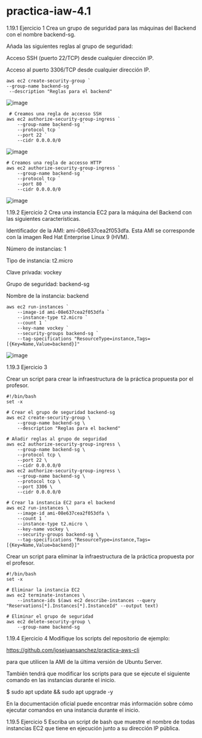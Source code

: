 # practica-iaw-4.1

1.19.1 Ejercicio 1
Crea un grupo de seguridad para las máquinas del Backend con el nombre backend-sg.

Añada las siguientes reglas al grupo de seguridad:

Acceso SSH (puerto 22/TCP) desde cualquier dirección IP.

Acceso al puerto 3306/TCP desde cualquier dirección IP.

````
aws ec2 create-security-group `
--group-name backend-sg `
 --description "Reglas para el backend"
````
![image](https://github.com/user-attachments/assets/2c0b2764-4870-4862-83d1-e41efbf145e4)


````
 # Creamos una regla de accesso SSH
aws ec2 authorize-security-group-ingress `
    --group-name backend-sg `
    --protocol tcp `
    --port 22 `
    --cidr 0.0.0.0/0
````
![image](https://github.com/user-attachments/assets/541748b6-2a90-458c-93ff-c6c79ecd54eb)

````
# Creamos una regla de accesso HTTP
aws ec2 authorize-security-group-ingress `
    --group-name backend-sg `
    --protocol tcp `
    --port 80 `
    --cidr 0.0.0.0/0
 ````
![image](https://github.com/user-attachments/assets/8473fc3d-9895-4998-9f6a-ef251716165a)




1.19.2 Ejercicio 2
Crea una instancia EC2 para la máquina del Backend con las siguientes características.

Identificador de la AMI: ami-08e637cea2f053dfa. Esta AMI se corresponde con la imagen Red Hat Enterprise Linux 9 (HVM).

Número de instancias: 1

Tipo de instancia: t2.micro

Clave privada: vockey

Grupo de seguridad: backend-sg

Nombre de la instancia: backend

````
aws ec2 run-instances `
    --image-id ami-08e637cea2f053dfa `
    --instance-type t2.micro `
    --count 1 `
    --key-name vockey `
    --security-groups backend-sg `
    --tag-specifications "ResourceType=instance,Tags=[{Key=Name,Value=backend}]"
````

![image](https://github.com/user-attachments/assets/e0df0bf1-39cd-41b4-8d3e-9a1aafd74443)


1.19.3 Ejercicio 3

Crear un script para crear la infraestructura de la práctica propuesta por el profesor.
````
#!/bin/bash
set -x

# Crear el grupo de seguridad backend-sg
aws ec2 create-security-group \
    --group-name backend-sg \
    --description "Reglas para el backend"

# Añadir reglas al grupo de seguridad
aws ec2 authorize-security-group-ingress \
    --group-name backend-sg \
    --protocol tcp \
    --port 22 \
    --cidr 0.0.0.0/0
aws ec2 authorize-security-group-ingress \
    --group-name backend-sg \
    --protocol tcp \
    --port 3306 \
    --cidr 0.0.0.0/0

# Crear la instancia EC2 para el backend
aws ec2 run-instances \
    --image-id ami-08e637cea2f053dfa \
    --count 1 `
    --instance-type t2.micro \
    --key-name vockey \
    --security-groups backend-sg \
    --tag-specifications "ResourceType=instance,Tags=[{Key=Name,Value=backend}]"
````


Crear un script para eliminar la infraestructura de la práctica propuesta por el profesor.
````
#!/bin/bash
set -x

# Eliminar la instancia EC2
aws ec2 terminate-instances \
    --instance-ids $(aws ec2 describe-instances --query "Reservations[*].Instances[*].InstanceId" --output text)

# Eliminar el grupo de seguridad
aws ec2 delete-security-group \
    --group-name backend-sg
````

1.19.4 Ejercicio 4
Modifique los scripts del repositorio de ejemplo:

https://github.com/josejuansanchez/practica-aws-cli

para que utilicen la AMI de la última versión de Ubuntu Server.

También tendrá que modificar los scripts para que se ejecute el siguiente comando en las instancias durante el inicio.

$ sudo apt update && sudo apt upgrade -y

En la documentación oficial puede encontrar más información sobre cómo ejecutar comandos en una instancia durante el inicio.

1.19.5 Ejercicio 5
Escriba un script de bash que muestre el nombre de todas instancias EC2 que tiene en ejecución junto a su dirección IP pública.

